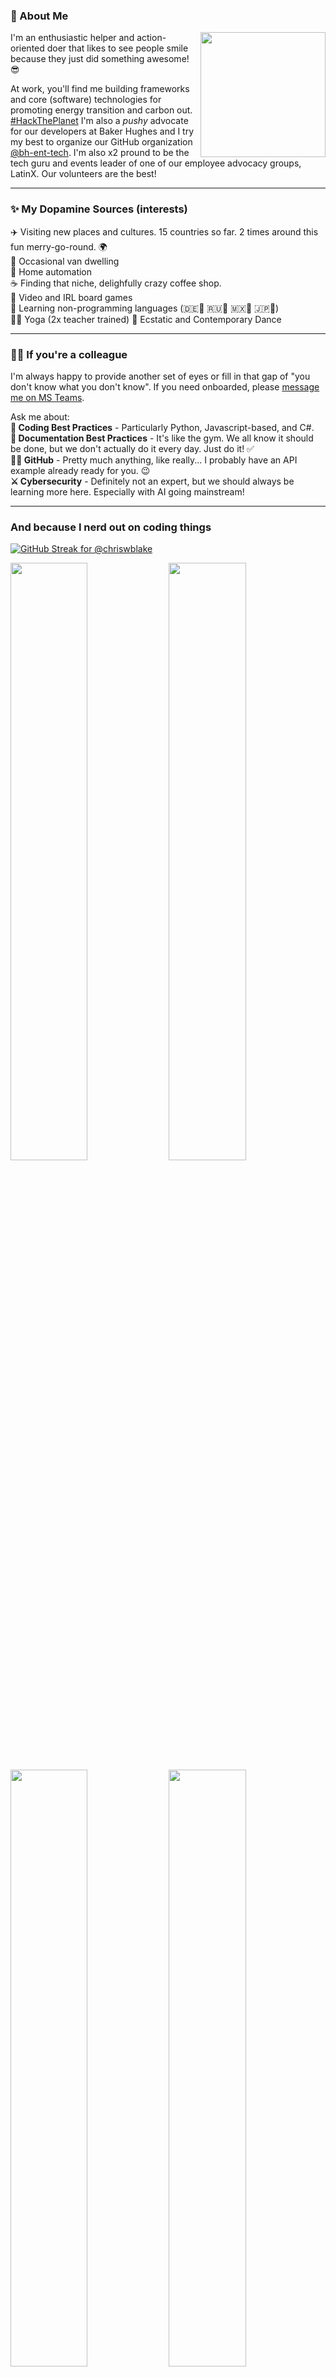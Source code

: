 ### 👋 About Me
<a href="https://spotify-github-profile.vercel.app/api/view.svg?uid=chriswblake&redirect=true" target="_blank">
<img align="right" height="200" src="https://spotify-github-profile.vercel.app/api/view.svg?uid=chriswblake&cover_image=true&theme=default&show_offline=false&background_color=5c3597&interchange=false&bar_color=53b14f&bar_color_cover=true">
</a>

I'm an enthusiastic helper and action-oriented doer that likes to see people smile because they just did something awesome! 😎

At work, you'll find me building frameworks and core (software) technologies for promoting energy transition and carbon out. [#HackThePlanet](https://youtu.be/5y_SbnPx_cE?si=zVgh4UdteKI6D6cp) I'm also a *pushy* advocate for our developers at Baker Hughes and I try my best to organize our GitHub organization [@bh-ent-tech](https://github.com/bh-ent-tech). I'm also x2 pround to be the tech guru and events leader of one of our employee advocacy groups, LatinX. Our volunteers are the best!

---
### ✨ My Dopamine Sources (interests)

✈️ Visiting new places and cultures. 15 countries so far. 2 times around this fun merry-go-round. 🌍  
🚐 Occasional van dwelling  
🏡 Home automation  
☕ Finding that niche, delighfully crazy coffee shop.  
👾 Video and IRL board games  
🙉 Learning non-programming languages (🇩🇪🧑 🇷🇺🧒 🇲🇽🧒 🇯🇵👶)  
🧘‍♂️ Yoga (2x teacher trained)
🕺 Ecstatic and Contemporary Dance

---
### 🏢💚 If you're a colleague
I'm always happy to provide another set of eyes or fill in that gap of "you don't know what you don't know". If you need onboarded, please [message me on MS Teams](https://teams.microsoft.com/l/chat/0/0?users=christopher.blake@bakerhughes.com).

Ask me about:  
**🏅 Coding Best Practices** - Particularly Python, Javascript-based, and C#.  
**📖 Documentation Best Practices** - It's like the gym. We all know it should be done, but we don't actually do it every day. Just do it! ✅  
**🐙😺 GitHub** - Pretty much anything, like really... I probably have an API example already ready for you. 😉  
**⚔️ Cybersecurity** - Definitely not an expert, but we should always be learning more here. Especially with AI going mainstream!

---
### And because I nerd out on coding things
[![GitHub Streak for @chriswblake](https://github-readme-streak-stats.herokuapp.com?user=chriswblake&theme=material-palenight)](https://git.io/streak-stats)

<div>
<a href="github-contribution-skyline/chriswblake-2020.stl"><img src="github-contribution-skyline/chriswblake-2020.gif" width="49.5%"></a>
<a href="github-contribution-skyline/chriswblake-2021.stl"><img src="github-contribution-skyline/chriswblake-2021.gif" width="49.5%"></a>
<a href="github-contribution-skyline/chriswblake-2022.stl"><img src="github-contribution-skyline/chriswblake-2022.gif" width="49.5%"></a>
<a href="github-contribution-skyline/chriswblake-2023.stl"><img src="github-contribution-skyline/chriswblake-2023.gif" width="49.5%"></a>
</div>

Make your own [Skyline](https://skyline.github.com).

---

<div>
<a href="https://www.credly.com/badges/67cefb2d-bc8b-4766-8989-f20f6db18842/public_url" target="_blank"><img src="https://images.credly.com/size/340x340/images/024d0122-724d-4c5a-bd83-cfe3c4b7a073/image.png" height="100"></a>
<a href="https://www.credly.com/badges/70ff55de-ca0e-4530-8d2e-81725d7dccb0/public_url" target="_blank"><img src="https://images.credly.com/size/340x340/images/34880f37-8ec8-4542-a78a-73ba6647208e/image.png" height="100"></a>
<a href="https://www.credly.com/badges/30ac7a4b-bf9d-4c2a-8c30-8d716f7d3373/public_url" target="_blank"><img src="https://images.credly.com/size/340x340/images/c9ed294b-f8ac-48fa-a8c3-96dab1f110f2/image.png" height="100"></a>
<a href="https://www.credly.com/badges/de80f732-4278-4a51-8bff-046fe37f8898/public_url" target="_blank"><img src="https://images.credly.com/size/340x340/images/89efc3e7-842b-4790-b09b-9ea5efc71ec3/image.png" height="100"></a>
</div>

---

Check out my portfolio at <a href="http://blake.fyi">http://blake.fyi</a>.
